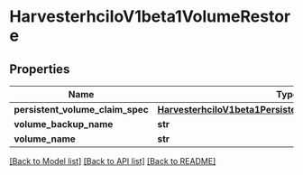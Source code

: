 # HarvesterhciIoV1beta1VolumeRestore

## Properties
Name | Type | Description | Notes
------------ | ------------- | ------------- | -------------
**persistent_volume_claim_spec** | [**HarvesterhciIoV1beta1PersistentVolumeClaimSourceSpec**](HarvesterhciIoV1beta1PersistentVolumeClaimSourceSpec.md) |  | [optional] 
**volume_backup_name** | **str** |  | [optional] 
**volume_name** | **str** |  | [optional] 

[[Back to Model list]](../README.md#documentation-for-models) [[Back to API list]](../README.md#documentation-for-api-endpoints) [[Back to README]](../README.md)


